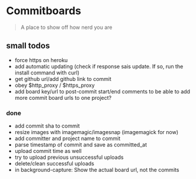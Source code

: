 # Commitboards

> A place to show off how nerd you are

## small todos

- force https on heroku
- add automatic updating (check if response sais update. If so, run the install command with curl)
- get github url/add github link to commit
- obey $http_proxy / $https_proxy
- add board key/url to post-commit start/end comments to be able to add more commit board urls to one project?

### done

- add commit sha to commit
- resize images with imagemagic/imagesnap (imagemagick for now)
- add committer and project name to commit
- parse timestamp of commit and save as committed_at
- upload commit time as well
- try to upload previous unsuccessful uploads
- delete/clean successful uploads
- in background-capture: Show the actual board url, not the commits
